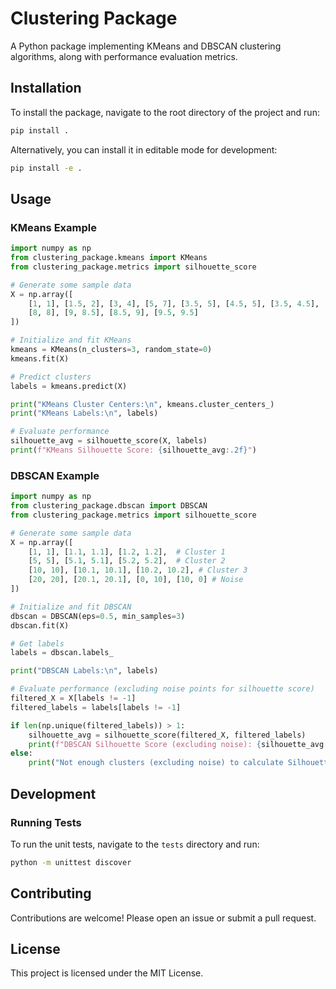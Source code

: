 # Clustering Package

A Python package implementing KMeans and DBSCAN clustering algorithms, along with performance evaluation metrics.

## Installation

To install the package, navigate to the root directory of the project and run:

```bash
pip install .
```

Alternatively, you can install it in editable mode for development:

```bash
pip install -e .
```

## Usage

### KMeans Example

```python
import numpy as np
from clustering_package.kmeans import KMeans
from clustering_package.metrics import silhouette_score

# Generate some sample data
X = np.array([
    [1, 1], [1.5, 2], [3, 4], [5, 7], [3.5, 5], [4.5, 5], [3.5, 4.5],
    [8, 8], [9, 8.5], [8.5, 9], [9.5, 9.5]
])

# Initialize and fit KMeans
kmeans = KMeans(n_clusters=3, random_state=0)
kmeans.fit(X)

# Predict clusters
labels = kmeans.predict(X)

print("KMeans Cluster Centers:\n", kmeans.cluster_centers_)
print("KMeans Labels:\n", labels)

# Evaluate performance
silhouette_avg = silhouette_score(X, labels)
print(f"KMeans Silhouette Score: {silhouette_avg:.2f}")
```

### DBSCAN Example

```python
import numpy as np
from clustering_package.dbscan import DBSCAN
from clustering_package.metrics import silhouette_score

# Generate some sample data
X = np.array([
    [1, 1], [1.1, 1.1], [1.2, 1.2],  # Cluster 1
    [5, 5], [5.1, 5.1], [5.2, 5.2],  # Cluster 2
    [10, 10], [10.1, 10.1], [10.2, 10.2], # Cluster 3
    [20, 20], [20.1, 20.1], [0, 10], [10, 0] # Noise
])

# Initialize and fit DBSCAN
dbscan = DBSCAN(eps=0.5, min_samples=3)
dbscan.fit(X)

# Get labels
labels = dbscan.labels_

print("DBSCAN Labels:\n", labels)

# Evaluate performance (excluding noise points for silhouette score)
filtered_X = X[labels != -1]
filtered_labels = labels[labels != -1]

if len(np.unique(filtered_labels)) > 1:
    silhouette_avg = silhouette_score(filtered_X, filtered_labels)
    print(f"DBSCAN Silhouette Score (excluding noise): {silhouette_avg:.2f}")
else:
    print("Not enough clusters (excluding noise) to calculate Silhouette Score.")
```

## Development

### Running Tests

To run the unit tests, navigate to the `tests` directory and run:

```bash
python -m unittest discover
```

## Contributing

Contributions are welcome! Please open an issue or submit a pull request.

## License

This project is licensed under the MIT License.


